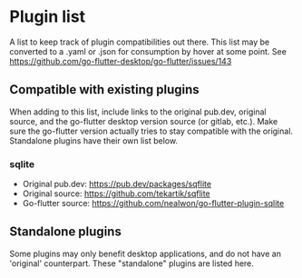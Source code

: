 # Plugin list

A list to keep track of plugin compatibilities out there.
This list may be converted to a .yaml or .json for consumption by hover at some point.
See https://github.com/go-flutter-desktop/go-flutter/issues/143

## Compatible with existing plugins

When adding to this list, include links to the original pub.dev, original source, and the go-flutter desktop version source (or gitlab, etc.). Make sure the go-flutter version actually tries to stay compatible with the original. Standalone plugins have their own list below.

### sqlite

- Original pub.dev: https://pub.dev/packages/sqflite
- Original source: https://github.com/tekartik/sqflite
- Go-flutter source: https://github.com/nealwon/go-flutter-plugin-sqlite

## Standalone plugins

Some plugins may only benefit desktop applications, and do not have an 'original' counterpart. These "standalone" plugins are listed here.
